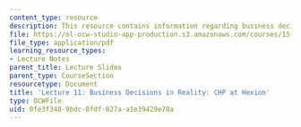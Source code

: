 ```yaml
---
content_type: resource
description: This resource contains information regarding business decisions in reality.
file: https://ol-ocw-studio-app-production.s3.amazonaws.com/courses/15-031j-energy-decisions-markets-and-policies-spring-2012/0fe3f3489bdc8fdf027aa1e39429e70a_MIT15_031JS12_lec11.pdf
file_type: application/pdf
learning_resource_types:
- Lecture Notes
parent_title: Lecture Slides
parent_type: CourseSection
resourcetype: Document
title: 'Lecture 11: Business Decisions in Reality: CHP at Hexion'
type: OCWFile
uid: 0fe3f348-9bdc-8fdf-027a-a1e39429e70a
---
```

